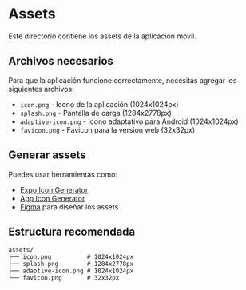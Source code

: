 # Assets

Este directorio contiene los assets de la aplicación móvil.

## Archivos necesarios

Para que la aplicación funcione correctamente, necesitas agregar los siguientes archivos:

- `icon.png` - Icono de la aplicación (1024x1024px)
- `splash.png` - Pantalla de carga (1284x2778px)
- `adaptive-icon.png` - Icono adaptativo para Android (1024x1024px)
- `favicon.png` - Favicon para la versión web (32x32px)

## Generar assets

Puedes usar herramientas como:
- [Expo Icon Generator](https://docs.expo.dev/guides/app-icons/)
- [App Icon Generator](https://appicon.co/)
- [Figma](https://figma.com) para diseñar los assets

## Estructura recomendada

```
assets/
├── icon.png          # 1024x1024px
├── splash.png        # 1284x2778px
├── adaptive-icon.png # 1024x1024px
└── favicon.png       # 32x32px
```

